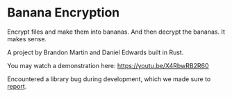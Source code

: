 # Banana Encryption

Encrypt files and make them into bananas.
And then decrypt the bananas. It makes sense.

A project by Brandon Martin and Daniel Edwards built in Rust.

You may watch a demonstration here: https://youtu.be/X4RbwRB2R60

Encountered a library bug during development, which we made sure to [report](https://github.com/redox-os/orbtk/issues/412).
